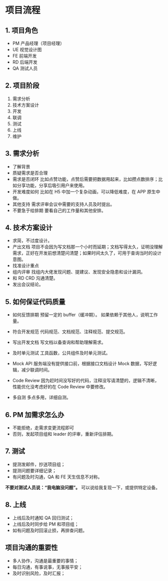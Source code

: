 # 项目流程

## 1. 项目角色

- PM 产品经理（项目经理）
- UE 视觉设计图
- FE 前端开发
- RD 后端开发
- QA 测试人员

## 2. 项目阶段

1. 需求分析
2. 技术方案设计
3. 开发
4. 联调
5. 测试
6. 上线
7. 维护

## 3. 需求分析

- 了解背景
- 质疑需求是否合理
- 需求是否闭环
比如点赞功能，点赞后需要把数据用起来，比如攒点数排序；比如分享功能，分享后吸引用户来使用。
- 开发难度如何
比如在 H5 中加一个复杂动画，可以降低难度，在 APP 原生中做。
- 其他支持
需求评审会议中需要的支持人员及时提出。
- 不要急于给排期
要看自己的工作量和其他安排。

## 4. 技术方案设计

- 求简，不过度设计。
- 产出文档
项目不会因为写文档那一个小时而延期；文档写得太久，证明没理解需求，正好在开发前想清楚问清楚；如果时间太久了，可用于查询当时的设计意图。
- 找准设计重点
- 组内评审
找组内大佬发现问题、提建议、发现安全隐患和设计漏洞。
- 和 RD CRD 沟通清楚。
- 发出会议结论。

## 5. 如何保证代码质量

- 如何反馈排期
预留一定的 buffer（缓冲期）。
如果依赖于其他人，说明工作量。

- 符合开发规范
代码规范、文档规范、注释规范、提交规范。

- 写出开发文档
写文档以备查询和帮助理解需求。

- 及时单元测试
工具函数，公共组件及时单元测试。

- Mock API
服务端没有提供接口前，根据接口文档设计 Mock 数据，写好逻辑，减少联调时间。

- Code Review
因为赶时间没写好的代码，注释没写请清楚的，逻辑不清晰，性能优化没考虑好的在 Code Review 中要修改。

- 多自测
多点多用，详细自测。

## 6. PM 加需求怎么办

- 不能拒绝，走需求变更流程即可
- 否则，发起项目组和 leader 的评审，重新评估排期。

## 7. 测试

- 提测发邮件，抄送项目组；
- 提测问题要详细记录；
- 有问题及时沟通，QA 和 FE 天生信息不对称。

**不要对测试人员说：“我电脑没问题”。** 可以说给我复现一下，或提供特定设备。

## 8. 上线

- 上线后及时通知 QA 回归测试；
- 上线后及时同步给 PM 和项目组；
- 如有问题及时回滚止损，再排查问题。

## 项目沟通的重要性

- 多人协作，沟通是最重要的事情；
- 每日沟通，有事说事，无事报平安；
- 及时识别风险，及时汇报；
